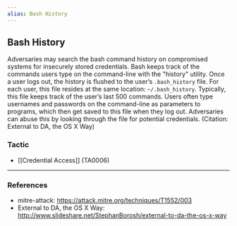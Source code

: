```yaml
---
alias: Bash History
---
```


## Bash History

Adversaries may search the bash command history on compromised systems for insecurely stored credentials. Bash keeps track of the commands users type on the command-line with the "history" utility. Once a user logs out, the history is flushed to the user’s <code>.bash_history</code> file. For each user, this file resides at the same location: <code>~/.bash_history</code>. Typically, this file keeps track of the user’s last 500 commands. Users often type usernames and passwords on the command-line as parameters to programs, which then get saved to this file when they log out. Adversaries can abuse this by looking through the file for potential credentials. (Citation: External to DA, the OS X Way)


### Tactic

- [[Credential Access]] (TA0006)


---
### References

- mitre-attack: https://attack.mitre.org/techniques/T1552/003
- External to DA, the OS X Way: http://www.slideshare.net/StephanBorosh/external-to-da-the-os-x-way
